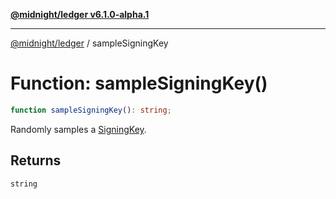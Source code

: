 [**@midnight/ledger v6.1.0-alpha.1**](../README.md)

***

[@midnight/ledger](../globals.md) / sampleSigningKey

# Function: sampleSigningKey()

```ts
function sampleSigningKey(): string;
```

Randomly samples a [SigningKey](../type-aliases/SigningKey.md).

## Returns

`string`

